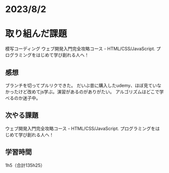 # 2023/8/2
# 取り組んだ課題
模写コーディング
ウェブ開発入門完全攻略コース - HTML/CSS/JavaScript. プログラミングをはじめて学び創れる人へ！

## 感想
ブランチを切ってプルリクできた。
だいぶ昔に購入したudemy、ほぼ見ていなかったけど改めてjs学ぶ。演習があるのがありがたい。
アルゴリズムはどこで学べるのか迷子中。


## 次やる課題
ウェブ開発入門完全攻略コース - HTML/CSS/JavaScript. プログラミングをはじめて学び創れる人へ！

## 学習時間
1h5（合計135h25）
